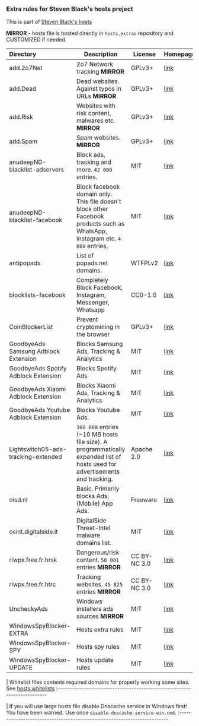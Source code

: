 ### Extra rules for Steven Black's hosts project

This is part of [Steven Black's hosts](https://github.com/StevenBlack/hosts)

**MIRROR** - hosts file is hosted directly in `hosts.extras` repository and CUSTOMIZED if needed. 

| Directory   	 	 | Description                              	 							   	 | License     | Homepage 
:--------------------|-------------------------------------------------------------------------------|-------------|---------
| add.2o7Net  		 | 2o7 Network tracking **MIRROR** | GPLv3+ | [link](http://hostsfile.org/hosts.html)
| add.Dead    		 | Dead websites. Against typos in URLs **MIRROR** | GPLv3+ | [link](http://hostsfile.org/hosts.html)
| add.Risk   	 	 | Websites with risk content, malwares etc. **MIRROR** | GPLv3+ | [link](http://hostsfile.org/hosts.html)
| add.Spam   	 	 | Spam websites. **MIRROR** | GPLv3+ | [link](http://hostsfile.org/hosts.html) 
| anudeepND-blacklist-adservers| Block ads, tracking and more. `42 000` entries.| MIT| [link](https://github.com/anudeepND/blacklist) 
| anudeepND-blacklist-facebook| Block facebook domain only. This file doesn't block other Facebook products such as WhatsApp, Instagram etc. `4 000` entries.| MIT| [link](https://github.com/anudeepND/blacklist) 
| antipopads         | List of popads.net domains. | WTFPLv2 | [link](https://github.com/Yhonay/antipopads)
| blocklists-facebook | Completely Block Facebook, Instagram, Messenger, Whatsapp | CC0-1.0 | [link](https://github.com/jmdugan/blocklists)
| CoinBlockerList    | Prevent cryptomining in the browser | GPLv3+ | [link](https://gitlab.com/ZeroDot1/CoinBlockerLists)
| GoodbyeAds Samsung Adblock Extension |Blocks Samsung Ads, Tracking & Analytics | MIT | [link](https://github.com/jerryn70/GoodbyeAds)
| GoodbyeAds Spotify Adblock Extension |Blocks Spotify Ads | MIT | [link](https://github.com/jerryn70/GoodbyeAds)
| GoodbyeAds Xiaomi Adblock Extension |Blocks Xiaomi Ads, Tracking & Analytics | MIT | [link](https://github.com/jerryn70/GoodbyeAds)
| GoodbyeAds Youtube Adblock Extension |Blocks Youtube Ads. | MIT | [link](https://github.com/jerryn70/GoodbyeAds)
| Lightswitch05-ads-tracking-extended | `300 000` entries (~10 MB hosts file size). A programmatically expanded list of hosts used for advertisements and tracking. | Apache 2.0 | [link](https://github.com/lightswitch05/hosts) 
| oisd.nl | Basic. Primarily blocks Ads, (Mobile) App Ads. | Freeware|[link](https://oisd.nl/)
| osint.digitalside.it | DigitalSide Threat-Intel malware domains list. | MIT|[link](https://github.com/davidonzo/Threat-Intel)
| rlwpx.free.fr.hrsk | Dangerous/risk content. `58 001` entries **MIRROR** | CC BY-NC 3.0| [link](http://rlwpx.free.fr/WPFF/hosts.htm)
| rlwpx.free.fr.htrc | Tracking websites. `45 825` entries **MIRROR** | CC BY-NC 3.0| [link](http://rlwpx.free.fr/WPFF/hosts.htm)
| UncheckyAds 	 	 | Windows installers ads sources  **MIRROR** | MIT | [link](https://unchecky.com/)
| WindowsSpyBlocker-EXTRA | Hosts extra rules | MIT | [link](https://github.com/crazy-max/WindowsSpyBlocker)
| WindowsSpyBlocker-SPY | Hosts spy rules | MIT | [link](https://github.com/crazy-max/WindowsSpyBlocker)
| WindowsSpyBlocker-UPDATE | Hosts update rules | MIT | [link](https://github.com/crazy-max/WindowsSpyBlocker)

| Whitelist files contents required domains for properly working some sites. See [hosts.whitelists](https://github.com/FadeMind/hosts.whitelists)
:-------------------------------------------------------------------------

| If you will use large hosts file disable Dnscache service in Windows first! You have been warned. Use once	`disable-dnscache-service-win.cmd`.
:-------------------------------------------------------------------------
